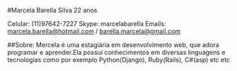 #Marcela Barella Silva
22 anos</br>

Celular: (11)97642-7227
Skype: marcelabarella
Emails: marcela.barella@hotmail.com / barella.marcela@gmail.com

##Sobre:
Mercela é uma estagiária em desenvolvimento web, que adora programar e aprender.Ela possuí conhecimentos em diversas linguagens e tecnologias  como por exemplo Python(Django), Ruby(Rails), C#(asp) etc etc
